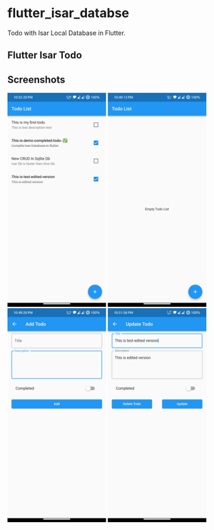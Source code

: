 # flutter_isar_databse

Todo with Isar Local Database in Flutter.


## Flutter Isar Todo

## Screenshots
<img height="480px" src="screenshots/ss_1.png" >      <img height="480px" src="screenshots/ss_2.png" > 
<img height="480px" src="screenshots/ss_3.png" >      <img height="480px" src="screenshots/ss_4.png" > 
